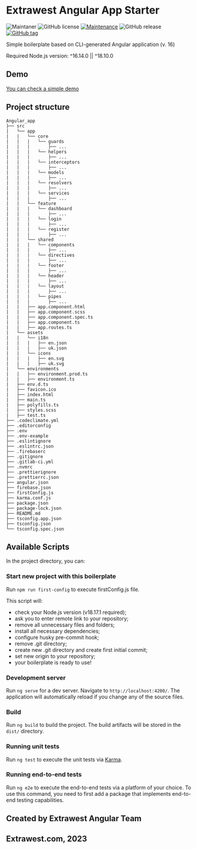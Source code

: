 # Extrawest Angular App Starter

![Maintaner](https://img.shields.io/badge/maintainer-extrawest.com-blue)
![GitHub license](https://img.shields.io/github/license/extrawest/react-app-starter)
[![Maintenance](https://img.shields.io/badge/Maintained%3F-yes-green.svg)](https://github.com/extrawest/react-app-starter/graphs/commit-activity)
![GitHub release](https://img.shields.io/github/v/release/extrawest/react-app-starter)
[![GitHub tag](https://img.shields.io/github/v/tag/extrawest/react-app-starter)](https://github.com/extrawest/react-app-starter/tags/)

Simple boilerplate based on CLI-generated Angular application (v. 16)

Required Node.js version: ^16.14.0 || ^18.10.0

## Demo

[You can check a simple demo](https://angular-app-starter.web.app)

## Project structure

```text
Angular_app
├── src
|   └── app
|   |   └── core
|   |   |   └── guards
|   |   |       ├── ...
|   |   |   └── helpers
|   |   |       ├── ...
|   |   |   └── interceptors
|   |   |       ├── ...
|   |   |   └── models
|   |   |       ├── ...
|   |   |   └── resolvers
|   |   |       ├── ...
|   |   |   └── services
|   |   |       ├── ...
|   |   └── feature
|   |   |   └── dashboard
|   |   |       ├── ...
|   |   |   └── login
|   |   |       ├── ...
|   |   |   └── register
|   |   |       ├── ...
|   |   └── shared
|   |   |   └── components
|   |   |       ├── ...
|   |   |   └── directives
|   |   |       ├── ...
|   |   |   └── footer
|   |   |       ├── ...
|   |   |   └── header
|   |   |       ├── ...
|   |   |   └── layout
|   |   |       ├── ...
|   |   |   └── pipes
|   |   |       ├── ...
|   |   ├── app.component.html
|   |   ├── app.component.scss
|   |   ├── app.component.spec.ts
|   |   ├── app.component.ts
|   |   ├── app.routes.ts
|   └── assets
|   |   └── i18n
|   |   |   ├── en.json
|   |   |   ├── uk.json
|   |   └── icons
|   |   |   ├── en.svg
|   |   |   ├── uk.svg
|   └── environments
|   |   ├── environment.prod.ts
|   |   ├── environment.ts
|   ├── env.d.ts
|   ├── favicon.ico
|   ├── index.html
|   ├── main.ts
|   ├── polyfills.ts
|   ├── styles.scss
|   ├── test.ts
├── .codeclimate.yml
├── .editorconfig
├── .env
├── .env-example
├── .eslintignore
├── .eslintrc.json
├── .firebaserc
├── .gitignore
├── .gitlab-ci.yml
├── .nvmrc
├── .prettierignore
├── .prettierrc.json
├── angular.json
├── firebase.json
├── firstConfig.js
├── karma.conf.js
├── package.json
├── package-lock.json
├── README.md
├── tsconfig.app.json
├── tsconfig.json
└── tsconfig.spec.json
```

## Available Scripts

In the project directory, you can:

### Start new project with this boilerplate

Run `npm run first-config` to execute firstConfig.js file.

This script will:

-   check your Node.js version (v18.17.1 required);
-   ask you to enter remote link to your repository;
-   remove all unnecessary files and folders;
-   install all necessary dependencies;
-   configure husky pre-commit hook;
-   remove .git directory;
-   create new .git directory and create first initial commit;
-   set new origin to your repository;
-   your boilerplate is ready to use!

### Development server

Run `ng serve` for a dev server. Navigate to `http://localhost:4200/`. The application will automatically reload if you
change any of the source files.

### Build

Run `ng build` to build the project. The build artifacts will be stored in the `dist/` directory.

### Running unit tests

Run `ng test` to execute the unit tests via [Karma](https://karma-runner.github.io).

### Running end-to-end tests

Run `ng e2e` to execute the end-to-end tests via a platform of your choice. To use this command, you need to first add a
package that implements end-to-end testing capabilities.



## Created by Extrawest Angular Team

## Extrawest.com, 2023
